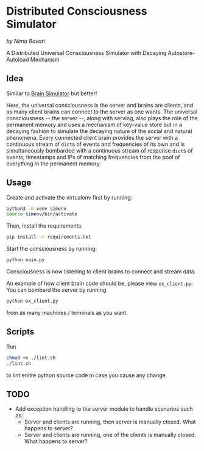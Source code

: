 # Distributed Consciousness Simulator

_by Nima Bavari_

A Distributed Universal Consciousness Simulator with Decaying Autostore-Autoload Mechanism

## Idea

Similar to [Brain Simulator](https://github.com/NimaBavari/brain-simulator) but better!

Here, the universal consciousness is the server and brains are clients, and as many client brains can connect to the server as one wants. The universal consciousness -- the server --, along with serving, also plays the role of the permanent memory and uses a mechanism of key-value store but in a decaying fashion to simulate the decaying nature of the social and natural phenomena. Every connected client brain provides the server with a continuous stream of `dict`s of events and frequencies of its own and is simultaneously bombarded with a continuous stream of response `dict`s of events, timestamps and IPs of matching frequencies from the pool of everything in the permanent memory.

## Usage

Create and activate the virtualenv first by running:

```sh
python3 -m venv simenv
source simenv/bin/activate
```

Then, install the requirements:

```sh
pip install -r requirements.txt
```

Start the consciousness by running:

```sh
python main.py
```

Consciousness is now listening to client brains to connect and stream data.

An example of how client brain code should be, please view `ex_client.py`. You can bombard the server by running

```sh
python ex_client.py
```

from as many machines / terminals as you want.

## Scripts

Run

```sh
chmod +x ./lint.sh
./lint.sh
```

to lint enitre python source code in case you cause any change.

## TODO

* Add exception handling to the server module to handle scenarios such as:
  * Server and clients are running, then server is manually closed. What happens to server?
  * Server and clients are running, one of the clients is manually closed. What happens to server?
